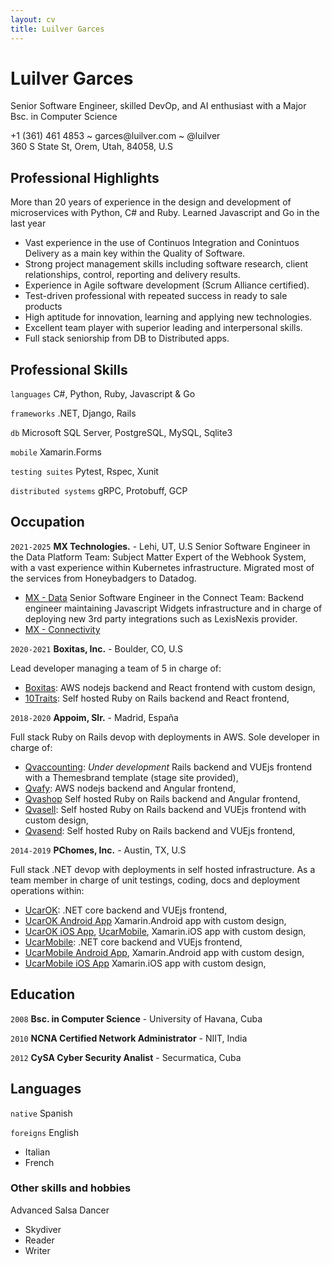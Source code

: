 ```yaml
---
layout: cv
title: Luilver Garces
---
```

# Luilver Garces
Senior Software Engineer, skilled DevOp, and AI enthusiast with a Major Bsc. in Computer Science

<div id="webaddress">
+1 (361) 461 4853 ~ garces@luilver.com ~ @luilver
<br>
360 S State St, Orem, Utah, 84058, U.S
</div>

## Professional Highlights

More than 20 years of experience in the design and development of microservices
with Python, C# and Ruby. Learned Javascript and Go in the last year

- Vast experience in the use of Continuos Integration and Conintuos Delivery as
a main key within the Quality of Software.
- Strong project management skills including software research, client
 relationships, control, reporting and delivery results.
- Experience in Agile software development (Scrum Alliance certified).
- Test-driven professional with repeated success in ready to sale products
- High aptitude for innovation, learning and applying new technologies.
- Excellent team player with superior leading and interpersonal skills.
- Full stack seniorship from DB to Distributed apps.

## Professional Skills

`languages`
C#, Python, Ruby, Javascript & Go

`frameworks`
.NET, Django, Rails

`db`
Microsoft SQL Server, PostgreSQL, MySQL, Sqlite3

`mobile`
Xamarin.Forms

`testing suites`
Pytest, Rspec, Xunit

`distributed systems`
gRPC, Protobuff, GCP

## Occupation

`2021-2025`
**MX Technologies.** - Lehi, UT, U.S
Senior Software Engineer in the Data Platform Team: Subject Matter Expert of the Webhook System, with a vast experience within Kubernetes infrastructure. Migrated most of the services from Honeybadgers to Datadog.
- [MX - Data](https://www.mx.com/products/data/)
Senior Software Engineer in the Connect Team: Backend engineer maintaining Javascript Widgets infrastructure and in charge of deploying new 3rd party integrations such as LexisNexis provider.
- [MX - Connectivity](https://www.mx.com/products/connectivity/)

`2020-2021`
**Boxitas, Inc.** - Boulder, CO, U.S

Lead developer managing a team of 5 in charge of:
- [Boxitas](http://boxitas.com): AWS nodejs backend and React frontend
with custom design,
- [10Traits](http://10traits.com): Self hosted Ruby on Rails backend and React frontend,

`2018-2020`
**Appoim, Slr.** - Madrid, España

Full stack Ruby on Rails devop with deployments in AWS. Sole developer in charge
of:
 - [Qvaccounting](http://51.81.86.70:8080/): _Under development_ Rails backend and VUEjs frontend
with a Themesbrand template (stage site provided),
 - [Qvafy](http://www.qvafy.com): AWS nodejs backend and Angular frontend,
 - [Qvashop](http://www.qvashop.com) Self hosted Ruby on Rails backend and Angular frontend, 
 - [Qvasell](http://qvasell.com): Self hosted Ruby on Rails backend and VUEjs frontend
with custom design,
 - [Qvasend](http://qvasend.com): Self hosted Ruby on Rails backend and VUEjs frontend,

`2014-2019`
**PChomes, Inc.** - Austin, TX, U.S

Full stack .NET devop with deployments in self hosted infrastructure. As a team
member in charge of unit testings, coding, docs and deployment operations within:
 - [UcarOK](http://ucarok.com): .NET core backend and VUEjs frontend,
 - [UcarOK Android App](http://play.google.com/store/apps/details?id=com.ucarok.obdconnect)
Xamarin.Android app with custom design,
 - [UcarOK iOS App](http://apps.apple.com/us/app/ucarok/id1389936706), [UcarMobile](http://ucarmobile.com),
Xamarin.iOS app with custom design,
 - [UcarMobile](http://ucarmobile.com): .NET core backend and VUEjs frontend,
 - [UcarMobile Android App](http://play.google.com/store/apps/details?id=com.uCarMobile.obdconnect), 
Xamarin.Android app with custom design,
 - [UcarMobile iOS App](http://apps.apple.com/ie/app/ucar-mobile-car-care-repair/id1495701232)
Xamarin.iOS app with custom design,

## Education

`2008`
**Bsc. in Computer Science** - University of Havana, Cuba

`2010`
**NCNA Certified Network Administrator** - NIIT, India

`2012`
**CySA Cyber Security Analist** - Securmatica, Cuba

## Languages

`native`
Spanish

`foreigns`
English

- Italian
- French

### Other skills and hobbies

Advanced Salsa Dancer

- Skydiver
- Reader
- Writer

<!-- ### Footprint

Last update on: Thu Jan 27 14:24:31 CDT 2019

Version: 0.1.4
-->
